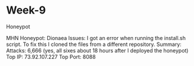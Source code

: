 # Week-9
Honeypot

MHN Honeypot: Dionaea
Issues: I got an error when running the install.sh script. To fix this I cloned the files from a different repository.
Summary:
  Attacks: 6,666 (yes, all sixes about 18 hours after I deployed the honeypot)
  Top IP: 73.92.107.227
  Top Port: 8088
